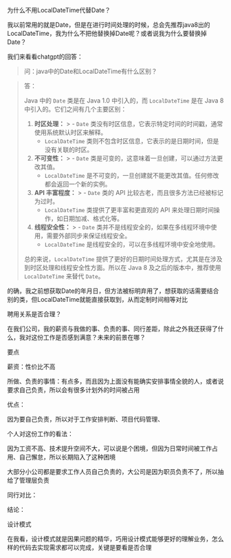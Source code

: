 为什么不用LocalDateTime代替Date？

我以前常用的就是Date，但是在进行时间处理的时候，总会先推荐java8出的LocalDateTime，我为什么不把他替换掉Date呢？或者说我为什么要替换掉Date？

我们来看看chatgpt的回答：

> 问：java中的Date和LocalDateTime有什么区别？
>

> 答：
>
>
> Java 中的 `Date` 类是在 Java 1.0 中引入的，而 `LocalDateTime` 是在 Java 8 中引入的。它们之间有几个主要区别：
>
> 1. **时区处理：**
     >     - `Date` 类没有时区信息，它表示特定时间的时间戳，通常使用系统默认时区来解释。
>     - `LocalDateTime` 类则不包含时区信息，它表示的是日期时间，但是没有关联的时区。
> 2. **不可变性：**
     >     - `Date` 类是可变的，这意味着一旦创建，可以通过方法更改其值。
>     - `LocalDateTime` 是不可变的，一旦创建就不能更改其值。任何修改都会返回一个新的实例。
> 3. **API 丰富程度：**
     >     - `Date` 类的 API 比较古老，而且很多方法已经被标记为过时。
>     - `LocalDateTime` 类提供了更丰富和更直观的 API 来处理日期时间操作，如日期加减、格式化等。
> 4. **线程安全性：**
     >     - `Date` 类并不是线程安全的，如果在多线程环境中使用，需要外部同步来保证线程安全。
>     - `LocalDateTime` 是线程安全的，可以在多线程环境中安全地使用。
>
> 总的来说，`LocalDateTime` 提供了更好的日期时间处理方式，尤其是在涉及到时区处理和线程安全性方面。所以在 Java 8 及之后的版本中，推荐使用 `LocalDateTime` 来替代 `Date`。
>

的确，我之前想获取Date的年月日，但方法被标明弃用了，想获取的话需要结合别的类，但LocalDateTime就能直接获取到，从而定制时间相等对比

聘用关系是否合理？

在我们公司，我的薪资与我做的事、负责的事、同行差距，除此之外我还获得了什么，我对这份工作是否感到满意？未来的前景在哪？

要点

薪资：性价比不高

所做、负责的事情：有点多，而且因为上面没有能确实安排事情全貌的人，或者说要求自己负责，所以会有很多计划外的时间被占用

优点：

因为要自己负责，所以对于工作安排判断、项目代码管理、

个人对这份工作的看法：

因为工资不高、技术提升空间不大，可以说是个困境，但因为日常时间被工作占用、自己懈怠，所以长期陷入了这种困境

大部分小公司都是要求工作人员自己负责的，大公司是因为职员负责不了，所以抽给了管理层负责

同行对比：

结论：

设计模式

在我看，设计模式就是因果问题的精华，巧用设计模式能够更好的理解业务，怎么样的代码去实现需求都可以完成，关键是要看是否合理